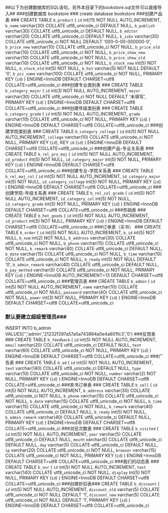 ##以下为创建数据库的SQL语句，另外本目录下的bookstore.sql文件可以直接导入##
###创建数据库 bookstore ###
create database bookstore
###创建产品表 ###
CREATE TABLE `b_product` (
 `id` int(11) NOT NULL AUTO_INCREMENT,
 `b_name` varchar(30) COLLATE utf8_unicode_ci DEFAULT NULL,
 `b_publish` varchar(30) COLLATE utf8_unicode_ci DEFAULT NULL,
 `b_editor` varchar(20) COLLATE utf8_unicode_ci DEFAULT NULL,
 `b_isbn` varchar(30) COLLATE utf8_unicode_ci NOT NULL DEFAULT '000-0-00-000000-0',
 `b_price_new` varchar(10) COLLATE utf8_unicode_ci NOT NULL,
 `b_price_old` varchar(10) COLLATE utf8_unicode_ci NOT NULL,
 `b_price_show_new` varchar(10) COLLATE utf8_unicode_ci NOT NULL,
 `b_price_show_old` varchar(10) COLLATE utf8_unicode_ci NOT NULL,
 `b_stock_new` int(5) NOT NULL,
 `b_stock_old` int(5) NOT NULL,
 `b_hot` varchar(5) NOT NULL DEFAULT '0',
 `b_pic_name` varchar(100) COLLATE utf8_unicode_ci NOT NULL,
 PRIMARY KEY (`id`)
) ENGINE=InnoDB DEFAULT CHARSET=utf8 COLLATE=utf8_unicode_ci
###创建专业类别表 ###
CREATE TABLE `b_category_major` (
 `id` int(3) NOT NULL AUTO_INCREMENT,
 `major` varchar(30) COLLATE utf8_unicode_ci NOT NULL DEFAULT '未填写',
 PRIMARY KEY (`id`)
) ENGINE=InnoDB DEFAULT CHARSET=utf8 COLLATE=utf8_unicode_ci
###创建年级类别表 ###
CREATE TABLE `b_category_grade` (
 `id` int(5) NOT NULL AUTO_INCREMENT,
 `grade` varchar(10) COLLATE utf8_unicode_ci NOT NULL,
 PRIMARY KEY (`id`)
) ENGINE=InnoDB DEFAULT CHARSET=utf8 COLLATE=utf8_unicode_ci
###创建学院类别表 ###
CREATE TABLE `b_category_college` (
 `id` int(5) NOT NULL AUTO_INCREMENT,
 `college` varchar(10) COLLATE utf8_unicode_ci NOT NULL,
 PRIMARY KEY (`id`),
 KEY `id` (`id`)
) ENGINE=InnoDB DEFAULT CHARSET=utf8 COLLATE=utf8_unicode_ci
###创建产品-专业关系表 ###
CREATE TABLE `b_rel_pro_maj` (
 `id` int(5) NOT NULL AUTO_INCREMENT,
 `id_product` int(5) NOT NULL,
 `id_category_major` int(5) NOT NULL,
 PRIMARY KEY (`id`)
) ENGINE=InnoDB DEFAULT CHARSET=utf8 COLLATE=utf8_unicode_ci
###创建专业-学院关系表 ###
CREATE TABLE `b_rel_maj_col` (
 `id` int(5) NOT NULL AUTO_INCREMENT,
 `id_category_major` int(5) NOT NULL,
 `id_category_college` int(5) NOT NULL,
 PRIMARY KEY (`id`)
) ENGINE=InnoDB DEFAULT CHARSET=utf8 COLLATE=utf8_unicode_ci
###创建学院-年级关系表 ###
CREATE TABLE `b_rel_col_grade` (
 `id` int(5) NOT NULL AUTO_INCREMENT,
 `id_category_col` int(5) NOT NULL,
 `id_category_grade` int(5) NOT NULL,
 PRIMARY KEY (`id`)
) ENGINE=InnoDB DEFAULT CHARSET=utf8 COLLATE=utf8_unicode_ci
###热销表 ###
CREATE TABLE `b_hot_goods` (
 `id` int(5) NOT NULL AUTO_INCREMENT,
 `id_product` int(5) NOT NULL,
 PRIMARY KEY (`id`)
) ENGINE=InnoDB DEFAULT CHARSET=utf8 COLLATE=utf8_unicode_ci
###订单表（买书） ###
CREATE TABLE `b_order` (
 `id` int(5) NOT NULL AUTO_INCREMENT,
 `b_id` int(5) NOT NULL,
 `b_num` int(2) NOT NULL,
 `b_address` varchar(30) COLLATE utf8_unicode_ci NOT NULL,
 `b_phone` varchar(15) COLLATE utf8_unicode_ci NOT NULL,
 `b_remark` varchar(40) COLLATE utf8_unicode_ci DEFAULT NULL,
 `b_date` varchar(15) COLLATE utf8_unicode_ci NOT NULL,
 `b_time` varchar(10) COLLATE utf8_unicode_ci NOT NULL,
 `b_ready` int(5) NOT NULL DEFAULT '0',
 `b_admin_remark` varchar(40) COLLATE utf8_unicode_ci DEFAULT NULL,
 `b_pay_method` varchar(5) COLLATE utf8_unicode_ci NOT NULL,
 PRIMARY KEY (`id`)
) ENGINE=InnoDB AUTO_INCREMENT=13 DEFAULT CHARSET=utf8 COLLATE=utf8_unicode_ci
###管理员表 ###
CREATE TABLE `b_admin` (
 `id` int(5) NOT NULL AUTO_INCREMENT,
 `name` varchar(10) COLLATE utf8_unicode_ci NOT NULL,
 `password` varchar(40) COLLATE utf8_unicode_ci NOT NULL,
 `power` int(3) NOT NULL,
 PRIMARY KEY (`id`)
) ENGINE=InnoDB DEFAULT CHARSET=utf8 COLLATE=utf8_unicode_ci
### 默认要建立超级管理员###
INSERT INTO b_admin VALUES('','admin','21232f297a57a5a743894a0e4a801fc3','0')
###反馈表 ###
CREATE TABLE `b_feedback` (
 `id` int(5) NOT NULL AUTO_INCREMENT,
 `email` varchar(20) COLLATE utf8_unicode_ci DEFAULT NULL,
 `text` varchar(60) COLLATE utf8_unicode_ci NOT NULL,
 PRIMARY KEY (`id`)
) ENGINE=InnoDB DEFAULT CHARSET=utf8 COLLATE=utf8_unicode_ci
###广告表 ###
CREATE TABLE `b_ad` (
 `id` int(5) NOT NULL AUTO_INCREMENT,
 `text` varchar(140) COLLATE utf8_unicode_ci DEFAULT NULL,
 `type` varchar(10) COLLATE utf8_unicode_ci NOT NULL,
 `number` varchar(2) NOT NULL,
 PRIMARY KEY (`id`)
) ENGINE=InnoDB DEFAULT CHARSET=utf8 COLLATE=utf8_unicode_ci
###卖书订单表 ###
CREATE TABLE `b_sell` (
 `id` int(5) NOT NULL AUTO_INCREMENT,
 `b_address` varchar(30) COLLATE utf8_unicode_ci NOT NULL,
 `b_phone` varchar(15) COLLATE utf8_unicode_ci NOT NULL,
 `b_date` varchar(15) COLLATE utf8_unicode_ci NOT NULL,
 `b_time` varchar(15) COLLATE utf8_unicode_ci NOT NULL,
 `b_remark` varchar(40) COLLATE utf8_unicode_ci DEFAULT NULL,
 `b_ready` int(5) NOT NULL,
 `b_admin_remark` varchar(40) COLLATE utf8_unicode_ci DEFAULT NULL,
 PRIMARY KEY (`id`)
) ENGINE=InnoDB DEFAULT CHARSET=utf8 COLLATE=utf8_unicode_ci
###浏览次数表 ###
CREATE TABLE `b_visited` (
 `id` int(5) NOT NULL AUTO_INCREMENT,
 `year` varchar(5) COLLATE utf8_unicode_ci DEFAULT NULL,
 `mouth` varchar(5) COLLATE utf8_unicode_ci DEFAULT NULL,
 `day` varchar(5) COLLATE utf8_unicode_ci DEFAULT NULL,
 `ip` varchar(20) COLLATE utf8_unicode_ci NOT NULL,
 `browser` varchar(15) COLLATE utf8_unicode_ci NOT NULL,
 PRIMARY KEY (`id`)
) ENGINE=InnoDB DEFAULT CHARSET=utf8 COLLATE=utf8_unicode_ci
###我们的动态表 ###
CREATE TABLE `b_our` (
 `id` int(5) NOT NULL AUTO_INCREMENT,
 `text` varchar(140) COLLATE utf8_unicode_ci NOT NULL,
 `display` int(5) NOT NULL,
 PRIMARY KEY (`id`)
) ENGINE=InnoDB DEFAULT CHARSET=utf8 COLLATE=utf8_unicode_ci
###创建折扣表###
CREATE TABLE `b_discount` (
 `id` int(5) NOT NULL AUTO_INCREMENT,
 `discount_old` varchar(5) COLLATE utf8_unicode_ci NOT NULL DEFAULT '1',
 `discount_new` varchar(5) COLLATE utf8_unicode_ci NOT NULL DEFAULT '1',
 PRIMARY KEY (`id`)
) ENGINE=InnoDB DEFAULT CHARSET=utf8 COLLATE=utf8_unicode_ci